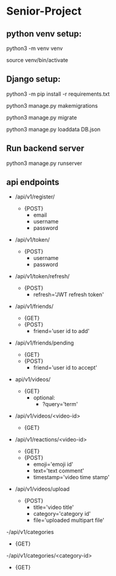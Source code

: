 # Senior-Project

## python venv setup:

python3 -m venv venv

source venv/bin/activate

## Django setup:

python3 -m pip install -r requirements.txt

python3 manage.py makemigrations

python3 manage.py migrate

python3 manage.py loaddata DB.json

## Run backend server

python3 manage.py runserver

## api endpoints

- /api/v1/register/
  * {POST}
    * email
    * username
    * password

- /api/v1/token/
  * {POST}
    * username
    * password

- /api/v1/token/refresh/
  * {POST}
    * refresh='JWT refresh token'

- /api/v1/friends/
  * {GET}
  * {POST}
    * friend='user id to add'

- /api/v1/friends/pending
  * {GET}
  * {POST}
    * friend='user id to accept'

- api/v1/videos/
  * {GET}
    * optional:
      * ?query='term'

- /api/v1/videos/\<video-id\>
  * {GET}

- /api/v1/reactions/\<video-id\>
  * {GET}
  * {POST}
    * emoji='emoji id'
    * text='text comment'
    * timestamp='video time stamp'

- /api/v1/videos/upload
  * {POST}
    * title='video title'
    * category='category id'
    * file='uploaded multipart file'

-/api/v1/categories
  * {GET}

-/api/v1/categories/\<category-id\>
  * {GET}
